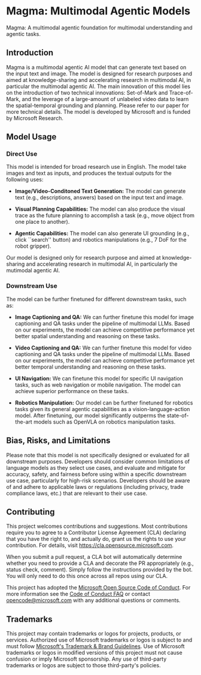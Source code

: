 # Magma: Multimodal Agentic Models

Magma: A multimodal agentic foundation for multimodal understanding and agentic tasks.

## Introduction

Magma is a multimodal agentic AI model that can generate text based on the input text and image. The model is designed for research purposes and aimed at knowledge-sharing and accelerating research in multimodal AI, in particular the multimodal agentic AI. The main innovation of this model lies on the introduction of two technical innovations: Set-of-Mark and Trace-of-Mark, and the leverage of a large-amount of unlabeled video data to learn the spatial-temporal grounding and planning. Please refer to our paper for more technical details. The model is developed by Microsoft and is funded by Microsoft Research. 

## Model Usage

### Direct Use

<!-- This section is for the model use without fine-tuning or plugging into a larger ecosystem/app. -->

This model is intended for broad research use in English. The model take images and text as inputs, and produces the textual outputs for the following uses:

* **Image/Video-Conditoned Text Generation:** The model can generate text (e.g., descriptions, answers) based on the input text and image.

* **Visual Planning Capabilities:** The model can also produce the visual trace as the future planning to accomplish a task (e.g., move object from one place to another).

* **Agentic Capabilities:** The model can also generate UI grounding (e.g., click ``search'' button) and robotics manipulations (e.g., 7 DoF for the robot gripper).

Our model is designed only for research purpose and aimed at knowledge-sharing and accelerating research in multimodal AI, in particularly the mutimodal agentic AI.

### Downstream Use

The model can be further finetuned for different downstream tasks, such as:

* **Image Captioning and QA:** We can further finetune this model for image captioning and QA tasks under the pipeline of multimodal LLMs. Based on our experiments, the model can achieve competitive performance yet better spatial understanding and reasoning on these tasks.

* **Video Captioning and QA:** We can further finetune this model for video captioning and QA tasks under the pipeline of multimodal LLMs. Based on our experiments, the model can achieve competitive performance yet better temporal understanding and reasoning on these tasks.

* **UI Navigation:** We can finetune this model for specific UI navigation tasks, such as web navigation or mobile navigation. The model can achieve superior performance on these tasks.

* **Robotics Manipulation:** Our model can be further finetuned for robotics tasks given its general agentic capabilities as a vision-language-action model. After finetuning, our model significantly outperms the state-of-the-art models such as OpenVLA on robotics manipulation tasks.

<!-- This section is for the model use when fine-tuned for a task, or when plugged into a larger ecosystem/app -->

<!-- {{ downstream_use | default("[More Information Needed]", true)}} -->

<!-- ### Out-of-Scope Use -->

<!-- This section addresses misuse, malicious use, and uses that the model will not work well for. -->

<!-- {{ out_of_scope_use | default("[More Information Needed]", true)}} -->

## Bias, Risks, and Limitations

Please note that this model is not specifically designed or evaluated for all downstream purposes. Developers should consider common limitations of language models as they select use cases, and evaluate and mitigate for accuracy, safety, and fairness before using within a specific downstream use case, particularly for high-risk scenarios. Developers should be aware of and adhere to applicable laws or regulations (including privacy, trade compliance laws, etc.) that are relevant to their use case.

## Contributing

This project welcomes contributions and suggestions.  Most contributions require you to agree to a
Contributor License Agreement (CLA) declaring that you have the right to, and actually do, grant us
the rights to use your contribution. For details, visit https://cla.opensource.microsoft.com.

When you submit a pull request, a CLA bot will automatically determine whether you need to provide
a CLA and decorate the PR appropriately (e.g., status check, comment). Simply follow the instructions
provided by the bot. You will only need to do this once across all repos using our CLA.

This project has adopted the [Microsoft Open Source Code of Conduct](https://opensource.microsoft.com/codeofconduct/).
For more information see the [Code of Conduct FAQ](https://opensource.microsoft.com/codeofconduct/faq/) or
contact [opencode@microsoft.com](mailto:opencode@microsoft.com) with any additional questions or comments.

## Trademarks

This project may contain trademarks or logos for projects, products, or services. Authorized use of Microsoft 
trademarks or logos is subject to and must follow 
[Microsoft's Trademark & Brand Guidelines](https://www.microsoft.com/en-us/legal/intellectualproperty/trademarks/usage/general).
Use of Microsoft trademarks or logos in modified versions of this project must not cause confusion or imply Microsoft sponsorship.
Any use of third-party trademarks or logos are subject to those third-party's policies.
